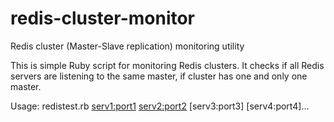 redis-cluster-monitor
=====================

Redis cluster (Master-Slave replication) monitoring utility

This is simple Ruby script for monitoring Redis clusters.
It checks if all Redis servers are listening to the same master, if cluster has one and only one master.

Usage:
redistest.rb <serv1:port1> <serv2:port2> [serv3:port3] [serv4:port4]...
